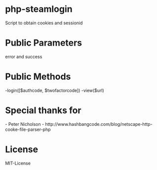 # php-steamlogin
Script to obtain cookies and sessionid

<h1>Public Parameters</h1>
error and success

<h1>Public Methods</h1>
-login([$authcode, $twofactorcode])
-view($url)

<h1>Special thanks for</h1>
- Peter Nicholson
- http://www.hashbangcode.com/blog/netscape-http-cooke-file-parser-php

<h1>License</h1>
MIT-License
